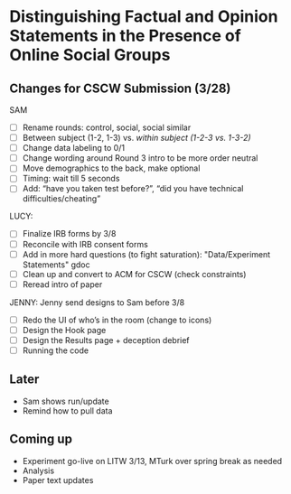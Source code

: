 # Distinguishing Factual and Opinion Statements in the Presence of Online Social Groups


## Changes for CSCW Submission (3/28)

SAM
- [ ] Rename rounds: control, social, social similar
- [ ] Between subject (1-2, 1-3) vs. *within subject (1-2-3 vs. 1-3-2)*
- [ ] Change data labeling to 0/1
- [ ] Change wording around Round 3 intro to be more order neutral
- [ ] Move demographics to the back, make optional
- [ ] Timing: wait till 5 seconds
- [ ] Add: “have you taken test before?”, “did you have technical difficulties/cheating”

LUCY: 
- [ ] Finalize IRB forms by 3/8
- [ ] Reconcile with IRB consent forms
- [ ] Add in more hard questions (to fight saturation): "Data/Experiment Statements" gdoc
- [ ] Clean up and convert to ACM for CSCW (check constraints)
- [ ] Reread intro of paper

JENNY: Jenny send designs to Sam before 3/8
- [ ] Redo the UI of who’s in the room (change to icons)
- [ ] Design the Hook page
- [ ] Design the Results page + deception debrief
- [ ] Running the code

## Later
- Sam shows run/update
- Remind how to pull data

## Coming up
- Experiment go-live on LITW 3/13, MTurk over spring break as needed
- Analysis
- Paper text updates
